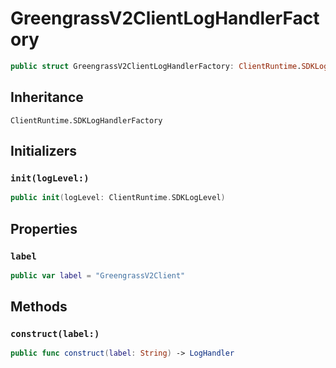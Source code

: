 # GreengrassV2ClientLogHandlerFactory

``` swift
public struct GreengrassV2ClientLogHandlerFactory: ClientRuntime.SDKLogHandlerFactory 
```

## Inheritance

`ClientRuntime.SDKLogHandlerFactory`

## Initializers

### `init(logLevel:)`

``` swift
public init(logLevel: ClientRuntime.SDKLogLevel) 
```

## Properties

### `label`

``` swift
public var label = "GreengrassV2Client"
```

## Methods

### `construct(label:)`

``` swift
public func construct(label: String) -> LogHandler 
```
